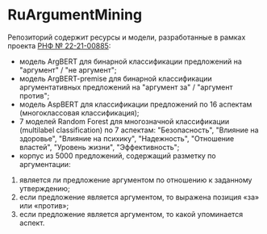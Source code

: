 # RuArgumentMining
Репозиторий содержит ресурсы и модели, разработанные в рамках проекта [РНФ № 22-21-00885](https://rscf.ru/project/22-21-00885/):
- модель ArgBERT для бинарной классификации предложений на "аргумент" / "не аргумент";
- модель ArgBERT-premise для бинарной классификации аргументативных предложений на "аргумент за" / "аргумент против";
- модель AspBERT для классификации предложений по 16 аспектам (многоклассовая классификация);
- 7 моделей Random Forest для многозначной классификации (multilabel classification) по 7 аспектам: "Безопасность", "Влияние на здоровье", "Влияние на психику", "Надежность", "Отношение властей", "Уровень жизни", "Эффективность";
- корпус из 5000 предложений, содержащий разметку по аргументации:
1) является ли предложение аргументом по отношению к заданному утверждению;
2) если предложение является аргументом, то выражена позиция «за» или «против»;
3) если предложение является аргументом, то какой упоминается аспект.
